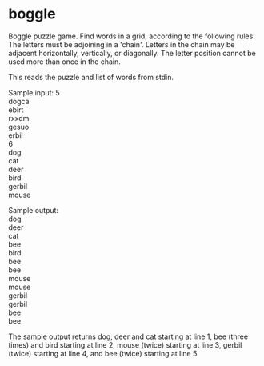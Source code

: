 # boggle
Boggle puzzle game.
Find words in a grid, according to the following rules: The letters must be adjoining in a 'chain'.
Letters in the chain may be adjacent horizontally, vertically, or diagonally. The letter position cannot be used
more than once in the chain.

This reads the puzzle and list of words from stdin.

Sample input:
5 <br />
dogca <br />
ebirt <br />
rxxdm <br />
gesuo <br />
erbil <br />
6 <br />
dog <br />
cat <br />
deer <br />
bird <br />
gerbil <br />
mouse <br />

Sample output:<br />
dog<br />
deer<br />
cat<br />
bee<br />
bird<br />
bee<br />
bee<br />
mouse<br />
mouse<br />
gerbil<br />
gerbil<br />
bee<br />
bee<br />

The sample output returns dog, deer and cat starting at line 1, bee (three times) and bird starting at line 2, 
mouse (twice) starting at line 3, gerbil (twice) starting at line 4, and bee (twice) starting at line 5.
